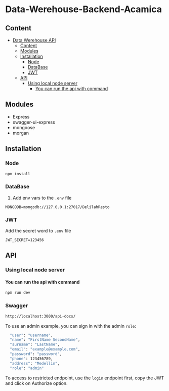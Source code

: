 # Data-Werehouse-Backend-Acamica

## Content
- [Data Werehouse API](#data-Werehouse-api)
  - [Content](#content)
  - [Modules](#modules)
  - [Installation](#installation)
    - [Node](#node)
    - [DataBase](#database)
    - [JWT](#jwt)
  - [API](#api)
    - [Using local node server](#using-local-node-server)
      - [You can run the api with command](#you-can-run-the-api-with-command)
## Modules
- Express
- swagger-ui-express
- mongoose
- morgan

## Installation
### Node
```bash
npm install
```
### DataBase
1. Add env vars to the `.env` file
```
MONGODB=mongodb://127.0.0.1:27017/DelilahResto
```
### JWT
Add the secret word to `.env` file
```
JWT_SECRET=123456
```

## API
### Using local node server
#### You can run the api with command
```bash
npm run dev
```
### Swagger
```bash
http://localhost:3000/api-docs/ 
```
To use an admin example, you can sign in with the admin `role`:
```bash
  "user": "username",
  "name": "FirstName SecondName",
  "surname": "LastName",
  "email": "example@example.com",
  "password": "password",
  "phone": 123456789,
  "address": "Medellin",
  "role": "admin"
```
To access to restricted endpoint, use the `login` endpoint first, copy the JWT and click on Authorize option.
